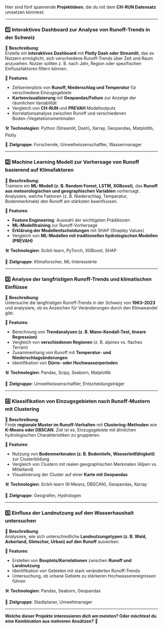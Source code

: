 Hier sind fünf spannende **Projektideen**, die du mit dem **CH-RUN Datensatz** umsetzen könntest:

---

### **1️⃣ Interaktives Dashboard zur Analyse von Runoff-Trends in der Schweiz**
📌 **Beschreibung**:  
Erstelle ein **interaktives Dashboard** mit **Plotly Dash oder Streamlit**, das es Nutzern ermöglicht, sich verschiedene Runoff-Trends über Zeit und Raum anzusehen. Nutzer sollten z. B. nach Jahr, Region oder spezifischen Einflussfaktoren filtern können.  

🔹 **Features**:
- Zeitserienplots von **Runoff, Niederschlag und Temperatur** für verschiedene Einzugsgebiete  
- **Kartenvisualisierung** mit **Geopandas/Folium** zur Anzeige der räumlichen Variabilität  
- Vergleich von **CH-RUN** und **PREVAH** Modelloutputs  
- Korrelationsanalyse zwischen Runoff und verschiedenen Boden-/Vegetationsmerkmalen  

🛠 **Technologien**: Python (Streamlit, Dash), Xarray, Geopandas, Matplotlib, Plotly  

🎯 **Zielgruppe**: Forschende, Umweltwissenschaftler, Wassermanager  

---

### **2️⃣ Machine Learning Modell zur Vorhersage von Runoff basierend auf Klimafaktoren**
📌 **Beschreibung**:  
Trainiere ein **ML-Modell (z. B. Random Forest, LSTM, XGBoost)**, das **Runoff aus meteorologischen und geographischen Variablen** vorhersagt. Analysiere, welche Faktoren (z. B. Niederschlag, Temperatur, Bodenmerkmale) den Runoff am stärksten beeinflussen.  

🔹 **Features**:
- **Feature Engineering**: Auswahl der wichtigsten Prädiktoren  
- **ML-Modelltraining** zur Runoff-Vorhersage  
- **Erklärung der Modellentscheidungen** mit SHAP (Shapley Values)  
- Vergleich von **ML-Modellen mit traditionellen hydrologischen Modellen (PREVAH)**  

🛠 **Technologien**: Scikit-learn, PyTorch, XGBoost, SHAP  

🎯 **Zielgruppe**: Klimaforscher, ML-Interessierte  

---

### **3️⃣ Analyse der langfristigen Runoff-Trends und klimatischen Einflüsse**
📌 **Beschreibung**:  
Untersuche die langfristigen Runoff-Trends in der Schweiz von **1963–2023** und analysiere, ob es Anzeichen für Veränderungen durch den Klimawandel gibt.  

🔹 **Features**:
- Berechnung von **Trendanalysen (z. B. Mann-Kendall-Test, lineare Regression)**  
- Vergleich von **verschiedenen Regionen** (z. B. alpines vs. flaches Terrain)  
- Zusammenhang von Runoff mit **Temperatur- und Niederschlagsänderungen**  
- Identifikation von **Dürre- oder Hochwasserperioden**  

🛠 **Technologien**: Pandas, Scipy, Seaborn, Matplotlib  

🎯 **Zielgruppe**: Umweltwissenschaftler, Entscheidungsträger  

---

### **4️⃣ Klassifikation von Einzugsgebieten nach Runoff-Mustern mit Clustering**
📌 **Beschreibung**:  
Finde **regionale Muster im Runoff-Verhalten** mit **Clustering-Methoden** wie **K-Means oder DBSCAN**. Ziel ist es, Einzugsgebiete mit ähnlichen hydrologischen Charakteristiken zu gruppieren.  

🔹 **Features**:
- Nutzung von **Bodenmerkmalen (z. B. Bodentiefe, Wasserleitfähigkeit)** zur Clusterbildung  
- Vergleich von Clustern mit realen geographischen Merkmalen (Alpen vs. Mittelland)  
- Visualisierung der Cluster auf einer **Karte mit Geopandas**  

🛠 **Technologien**: Scikit-learn (K-Means, DBSCAN), Geopandas, Xarray  

🎯 **Zielgruppe**: Geografen, Hydrologen  

---

### **5️⃣ Einfluss der Landnutzung auf den Wasserhaushalt untersuchen**
📌 **Beschreibung**:  
Analysiere, wie sich unterschiedliche **Landnutzungstypen (z. B. Wald, Ackerland, Gletscher, Urban) auf den Runoff** auswirken.  

🔹 **Features**:
- Erstellen von **Boxplots/Korrelationen** zwischen **Runoff und Landnutzung**  
- Identifikation von Gebieten mit stark veränderten Runoff-Trends  
- Untersuchung, ob urbane Gebiete zu stärkeren Hochwasserereignissen führen  

🛠 **Technologien**: Pandas, Seaborn, Geopandas  

🎯 **Zielgruppe**: Stadtplaner, Umweltmanager  

---

**Welche dieser Projekte interessieren dich am meisten? Oder möchtest du eine Kombination aus mehreren Ansätzen?** 🚀